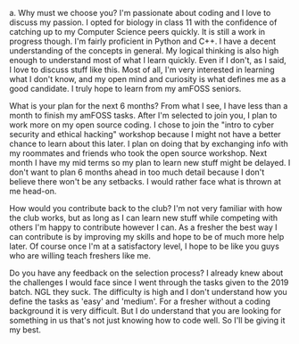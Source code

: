 a. Why must we choose you?
    I'm passionate about coding and I love to discuss my passion. I opted for biology in class 11 with the confidence of catching up to my Computer Science peers quickly. It is still a work in progress though.     I'm fairly proficient in Python and C++. I have a decent understanding of the concepts in general. My logical thinking is also high enough to understand most of what I learn quickly. Even if I don't, as I said, I love to discuss stuff like this. 
    Most of all, I'm very interested in learning what I don't know, and my open mind and curiosity is what defines me as a good candidate. I truly hope to learn from my amFOSS seniors.



What is your plan for the next 6 months?
    From what I see, I have less than a month to finish my amFOSS tasks. After I'm selected to join you, I plan to work more on my open source coding. 
    I chose to join the "intro to cyber security and ethical hacking" workshop because I might not have a better chance to learn about this later. I plan on doing that by exchanging info with my roommates and friends who took the open source workshop.
    Next month I have my mid terms so my plan to learn new stuff might be delayed. 
    I don't want to plan 6 months ahead in too much detail because I don't believe there won't be any setbacks. I would rather face what is thrown at me head-on. 


How would you contribute back to the club? 
    I'm not very familiar with how the club works, but as long as I can learn new stuff while competing with others I'm happy to contribute however I can. As a fresher the best way I can contribute is by improving my skills and hope to be of much more help later. 
    Of course once I'm at a satisfactory level, I hope to be like you guys who are willing teach freshers like me.


Do you have any feedback on the selection process?
    I already knew about the challenges I would face since I went through the tasks given to the 2019 batch. NGL they suck. The difficulty is high and I don't understand how you define the tasks as 'easy' and 'medium'. For a fresher without a coding background it is very difficult. But I do understand that you are looking for something in us that's not just knowing how to code well. So I'll be giving it my best. 
    

